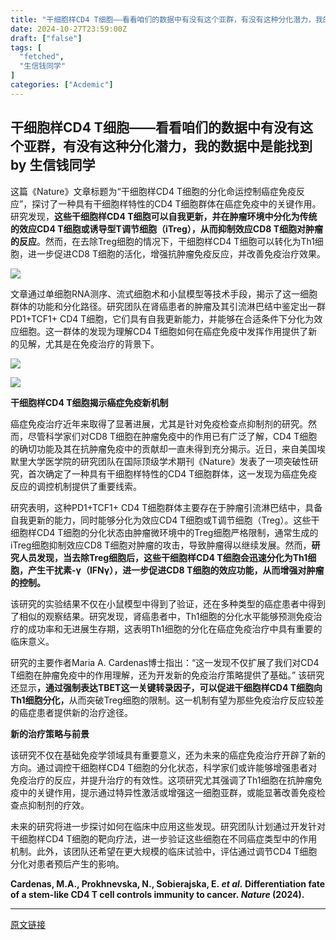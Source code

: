 ```yaml
---
title: "干细胞样CD4 T细胞——看看咱们的数据中有没有这个亚群，有没有这种分化潜力，我的数据中是能找到"
date: 2024-10-27T23:59:00Z
draft: ["false"]
tags: [
  "fetched",
  "生信钱同学"
]
categories: ["Acdemic"]
---
```

干细胞样CD4 T细胞——看看咱们的数据中有没有这个亚群，有没有这种分化潜力，我的数据中是能找到 by 生信钱同学
------
<div><p>这篇《Nature》文章标题为“干细胞样CD4 T细胞的分化命运控制癌症免疫反应”，探讨了一种具有干细胞样特性的CD4 T细胞群体在癌症免疫中的关键作用。研究发现，<strong>这些干细胞样CD4 T细胞可以自我更新，并在肿瘤环境中分化为传统的效应CD4 T细胞或诱导型T调节细胞（iTreg），从而抑制效应CD8 T细胞对肿瘤的反应</strong>。然而，在去除Treg细胞的情况下，干细胞样CD4 T细胞可以转化为Th1细胞，进一步促进CD8 T细胞的活化，增强抗肿瘤免疫反应，并改善免疫治疗效果。</p><p><img data-galleryid="" data-imgfileid="100005042" data-ratio="0.8981481481481481" data-s="300,640" data-src="https://mmbiz.qpic.cn/mmbiz_jpg/7At0Eia3NQFtgzw1A7uUDibITBu2XSUstxmOFtJoBlCICnEYBhhjcyhJSmGhmDyicJuFDkmA943YpmrFTb0fvYnNg/640?wx_fmt=jpeg&amp;from=appmsg" data-type="jpeg" data-w="1080" src="https://mmbiz.qpic.cn/mmbiz_jpg/7At0Eia3NQFtgzw1A7uUDibITBu2XSUstxmOFtJoBlCICnEYBhhjcyhJSmGhmDyicJuFDkmA943YpmrFTb0fvYnNg/640?wx_fmt=jpeg&amp;from=appmsg"></p><p>文章通过单细胞RNA测序、流式细胞术和小鼠模型等技术手段，揭示了这一细胞群体的功能和分化路径。研究团队在肾癌患者的肿瘤及其引流淋巴结中鉴定出一群PD1+TCF1+ CD4 T细胞，它们具有自我更新能力，并能够在合适条件下分化为效应细胞。这一群体的发现为理解CD4 T细胞如何在癌症免疫中发挥作用提供了新的见解，尤其是在免疫治疗的背景下。</p><p><img data-galleryid="" data-imgfileid="100005043" data-ratio="0.625" data-s="300,640" data-src="https://mmbiz.qpic.cn/mmbiz_jpg/7At0Eia3NQFtgzw1A7uUDibITBu2XSUstxSZicMKSf4QTHgsoBgu4wpufzw60B7mpK3s1MPtVpZJNEoibmOGu1ZM4A/640?wx_fmt=jpeg&amp;from=appmsg" data-type="jpeg" data-w="1080" src="https://mmbiz.qpic.cn/mmbiz_jpg/7At0Eia3NQFtgzw1A7uUDibITBu2XSUstxSZicMKSf4QTHgsoBgu4wpufzw60B7mpK3s1MPtVpZJNEoibmOGu1ZM4A/640?wx_fmt=jpeg&amp;from=appmsg"></p><p><img data-galleryid="" data-imgfileid="100005047" data-ratio="0.9574074074074074" data-s="300,640" data-src="https://mmbiz.qpic.cn/mmbiz_jpg/7At0Eia3NQFtgzw1A7uUDibITBu2XSUstx2u0kHo9W8X5icyq0UgdUVI9Id8gwyoBnXTSy5hX57DQcdJaODwibxBGg/640?wx_fmt=jpeg&amp;from=appmsg" data-type="jpeg" data-w="1080" src="https://mmbiz.qpic.cn/mmbiz_jpg/7At0Eia3NQFtgzw1A7uUDibITBu2XSUstx2u0kHo9W8X5icyq0UgdUVI9Id8gwyoBnXTSy5hX57DQcdJaODwibxBGg/640?wx_fmt=jpeg&amp;from=appmsg"></p><p><strong>干细胞样CD4 T细胞揭示癌症免疫新机制</strong></p><p>癌症免疫治疗近年来取得了显著进展，尤其是针对免疫检查点抑制剂的研究。然而，尽管科学家们对CD8 T细胞在肿瘤免疫中的作用已有广泛了解，CD4 T细胞的确切功能及其在抗肿瘤免疫中的贡献却一直未得到充分揭示。近日，来自美国埃默里大学医学院的研究团队在国际顶级学术期刊《Nature》发表了一项突破性研究，首次确定了一种具有干细胞样特性的CD4 T细胞群体，这一发现为癌症免疫反应的调控机制提供了重要线索。</p><p>研究表明，这种PD1+TCF1+ CD4 T细胞群体主要存在于肿瘤引流淋巴结中，具备自我更新的能力，同时能够分化为效应CD4 T细胞或T调节细胞（Treg）。这些干细胞样CD4 T细胞的分化状态由肿瘤微环境中的Treg细胞严格限制，通常生成的iTreg细胞抑制效应CD8 T细胞对肿瘤的攻击，导致肿瘤得以继续发展。然而，<span><strong>研究人员发现，当去除Treg细胞后，这些干细胞样CD4 T细胞会迅速分化为Th1细胞，产生干扰素-γ（IFNγ），进一步促进CD8 T细胞的效应功能，从而增强对肿瘤的控制。</strong></span></p><p>该研究的实验结果不仅在小鼠模型中得到了验证，还在多种类型的癌症患者中得到了相似的观察结果。研究发现，肾癌患者中，Th1细胞的分化水平能够预测免疫治疗的成功率和无进展生存期，这表明Th1细胞的分化在癌症免疫治疗中具有重要的临床意义。</p><p>研究的主要作者Maria A. Cardenas博士指出：“这一发现不仅扩展了我们对CD4 T细胞在肿瘤免疫中的作用理解，还为开发新的免疫治疗策略提供了基础。” 该研究还显示<span><strong>，通过强制表达TBET这一关键转录因子，可以促进干细胞样CD4 T细胞向Th1细胞分化，</strong></span>从而突破Treg细胞的限制。这一机制有望为那些免疫治疗反应较差的癌症患者提供新的治疗途径。</p><p><strong>新的治疗策略与前景</strong></p><p>该研究不仅在基础免疫学领域具有重要意义，还为未来的癌症免疫治疗开辟了新的方向。通过调控干细胞样CD4 T细胞的分化状态，科学家们或许能够增强患者对免疫治疗的反应，并提升治疗的有效性。这项研究尤其强调了Th1细胞在抗肿瘤免疫中的关键作用，提示通过特异性激活或增强这一细胞亚群，或能显著改善免疫检查点抑制剂的疗效。</p><p>未来的研究将进一步探讨如何在临床中应用这些发现。研究团队计划通过开发针对干细胞样CD4 T细胞的靶向疗法，进一步验证这些细胞在不同癌症类型中的作用机制。此外，该团队还希望在更大规模的临床试验中，评估通过调节CD4 T细胞分化对患者预后产生的影响。</p><p><strong><span>Cardenas, M.A., Prokhnevska, N., Sobierajska, E. </span><em>et al.</em><span> Differentiation fate of a stem-like CD4 T cell controls immunity to cancer. </span><em>Nature</em><span> (2024). </span></strong></p><p><mp-style-type data-value="3"></mp-style-type></p></div>  
<hr>
<a href="https://mp.weixin.qq.com/s/vgdRMb11hnBQKY_irP3ftg",target="_blank" rel="noopener noreferrer">原文链接</a>
